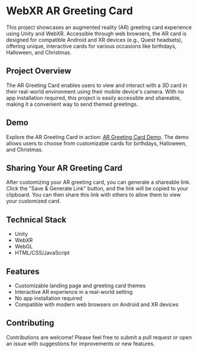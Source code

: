 # WebXR AR Greeting Card

This project showcases an augmented reality (AR) greeting card experience using Unity and WebXR. Accessible through web browsers, the AR card is designed for compatible Android and XR devices (e.g., Quest headsets), offering unique, interactive cards for various occasions like birthdays, Halloween, and Christmas.

## Project Overview

The AR Greeting Card enables users to view and interact with a 3D card in their real-world environment using their mobile device's camera. With no app installation required, this project is easily accessible and shareable, making it a convenient way to send themed greetings.

## Demo

Explore the AR Greeting Card in action: [AR Greeting Card Demo](https://97saundersj.github.io/cARds). The demo allows users to choose from customizable cards for birthdays, Halloween, and Christmas.

## Sharing Your AR Greeting Card

After customizing your AR greeting card, you can generate a shareable link. Click the "Save & Generate Link" button, and the link will be copied to your clipboard. You can then share this link with others to allow them to view your customized card.

## Technical Stack

- Unity
- WebXR
- WebGL
- HTML/CSS/JavaScript

## Features

- Customizable landing page and greeting card themes
- Interactive AR experience in a real-world setting
- No app installation required
- Compatible with modern web browsers on Android and XR devices

## Contributing

Contributions are welcome! Please feel free to submit a pull request or open an issue with suggestions for improvements or new features.